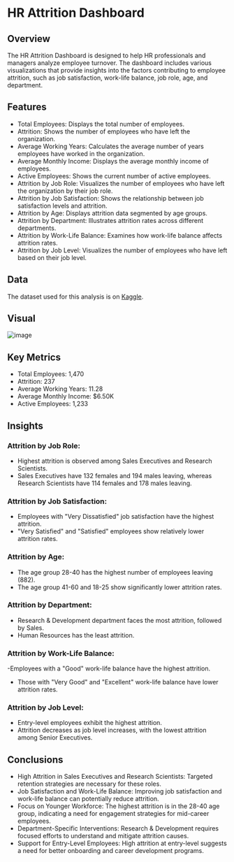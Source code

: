 # HR Attrition Dashboard

## Overview
The HR Attrition Dashboard is designed to help HR professionals and managers analyze employee turnover. The dashboard includes various visualizations that provide insights into the factors contributing to employee attrition, such as job satisfaction, work-life balance, job role, age, and department.

## Features

- Total Employees: Displays the total number of employees.
- Attrition: Shows the number of employees who have left the organization.
- Average Working Years: Calculates the average number of years employees have worked in the organization.
- Average Monthly Income: Displays the average monthly income of employees.
- Active Employees: Shows the current number of active employees.
- Attrition by Job Role: Visualizes the number of employees who have left the organization by their job role.
- Attrition by Job Satisfaction: Shows the relationship between job satisfaction levels and attrition.
- Attrition by Age: Displays attrition data segmented by age groups.
- Attrition by Department: Illustrates attrition rates across different departments.
- Attrition by Work-Life Balance: Examines how work-life balance affects attrition rates.
- Attrition by Job Level: Visualizes the number of employees who have left based on their job level.

## Data
The dataset used for this analysis is on [Kaggle](https://www.kaggle.com/code/maryamnoroozi68/ibm-hr-attrition-analysis-98-model-accuracy/input).

## Visual 
![image](https://github.com/user-attachments/assets/d7158d84-b54a-4b53-87a5-55cdbbcd8931)

## Key Metrics
- Total Employees: 1,470
- Attrition: 237
- Average Working Years: 11.28
- Average Monthly Income: $6.50K
- Active Employees: 1,233

## Insights
### Attrition by Job Role:

- Highest attrition is observed among Sales Executives and Research Scientists.
- Sales Executives have 132 females and 194 males leaving, whereas Research Scientists have 114 females and 178 males leaving.
 
 ### Attrition by Job Satisfaction:

- Employees with "Very Dissatisfied" job satisfaction have the highest attrition.
- "Very Satisfied" and "Satisfied" employees show relatively lower attrition rates.

### Attrition by Age:

- The age group 28-40 has the highest number of employees leaving (882).
- The age group 41-60 and 18-25 show significantly lower attrition rates.
### Attrition by Department:

- Research & Development department faces the most attrition, followed by Sales.
- Human Resources has the least attrition.
  
### Attrition by Work-Life Balance:

-Employees with a "Good" work-life balance have the highest attrition.
- Those with "Very Good" and "Excellent" work-life balance have lower attrition rates.

### Attrition by Job Level:

- Entry-level employees exhibit the highest attrition.
- Attrition decreases as job level increases, with the lowest attrition among Senior Executives.

## Conclusions
- High Attrition in Sales Executives and Research Scientists: Targeted retention strategies are necessary for these roles.
- Job Satisfaction and Work-Life Balance: Improving job satisfaction and work-life balance can potentially reduce attrition.
- Focus on Younger Workforce: The highest attrition is in the 28-40 age group, indicating a need for engagement strategies for mid-career employees.
- Department-Specific Interventions: Research & Development requires focused efforts to understand and mitigate attrition causes.
- Support for Entry-Level Employees: High attrition at entry-level suggests a need for better onboarding and career development programs.


